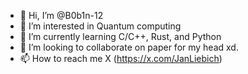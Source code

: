 - 👋 Hi, I’m @B0b1n-12
- 👀 I’m interested in Quantum computing
- 🌱 I’m currently learning C/C++, Rust, and Python
- 💞️ I’m looking to collaborate on paper for my head xd.
- 📫 How to reach me X (https://x.com/JanLiebich)

<!---
B0b1n-12/B0b1n-12 is a ✨ special ✨ repository because its `README.md` (this file) appears on your GitHub profile.
You can click the Preview link to take a look at your changes.
--->
